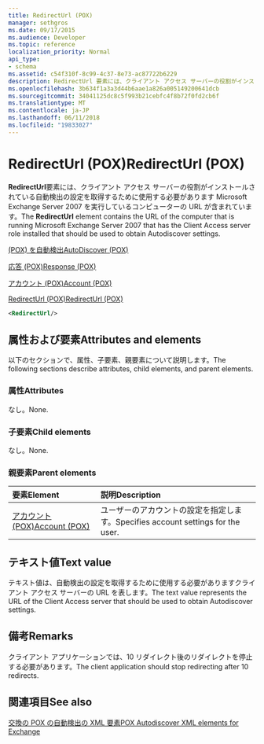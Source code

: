 ```yaml
---
title: RedirectUrl (POX)
manager: sethgros
ms.date: 09/17/2015
ms.audience: Developer
ms.topic: reference
localization_priority: Normal
api_type:
- schema
ms.assetid: c54f310f-8c99-4c37-8e73-ac87722b6229
description: RedirectUrl 要素には、クライアント アクセス サーバーの役割がインストールされている自動検出の設定を取得するために使用する必要があります Microsoft Exchange Server 2007 を実行しているコンピューターの URL が含まれています。
ms.openlocfilehash: 3b634f1a3a3d44b6aae1a826a005149200641dcb
ms.sourcegitcommit: 34041125dc8c5f993b21cebfc4f8b72f0fd2cb6f
ms.translationtype: MT
ms.contentlocale: ja-JP
ms.lasthandoff: 06/11/2018
ms.locfileid: "19833027"
---
```

# <a name="redirecturl-pox"></a><span data-ttu-id="1affd-103">RedirectUrl (POX)</span><span class="sxs-lookup"><span data-stu-id="1affd-103">RedirectUrl (POX)</span></span>

<span data-ttu-id="1affd-104">**RedirectUrl**要素には、クライアント アクセス サーバーの役割がインストールされている自動検出の設定を取得するために使用する必要があります Microsoft Exchange Server 2007 を実行しているコンピューターの URL が含まれています。</span><span class="sxs-lookup"><span data-stu-id="1affd-104">The **RedirectUrl** element contains the URL of the computer that is running Microsoft Exchange Server 2007 that has the Client Access server role installed that should be used to obtain Autodiscover settings.</span></span> 
  
[<span data-ttu-id="1affd-105">(POX) を自動検出</span><span class="sxs-lookup"><span data-stu-id="1affd-105">AutoDiscover (POX)</span></span>](autodiscover-pox.md)
  
[<span data-ttu-id="1affd-106">応答 (POX)</span><span class="sxs-lookup"><span data-stu-id="1affd-106">Response (POX)</span></span>](response-pox.md)
  
[<span data-ttu-id="1affd-107">アカウント (POX)</span><span class="sxs-lookup"><span data-stu-id="1affd-107">Account (POX)</span></span>](account-pox.md)
  
[<span data-ttu-id="1affd-108">RedirectUrl (POX)</span><span class="sxs-lookup"><span data-stu-id="1affd-108">RedirectUrl (POX)</span></span>](redirecturl-pox.md)
  
```xml
<RedirectUrl/>
```

## <a name="attributes-and-elements"></a><span data-ttu-id="1affd-109">属性および要素</span><span class="sxs-lookup"><span data-stu-id="1affd-109">Attributes and elements</span></span>

<span data-ttu-id="1affd-110">以下のセクションで、属性、子要素、親要素について説明します。</span><span class="sxs-lookup"><span data-stu-id="1affd-110">The following sections describe attributes, child elements, and parent elements.</span></span>
  
### <a name="attributes"></a><span data-ttu-id="1affd-111">属性</span><span class="sxs-lookup"><span data-stu-id="1affd-111">Attributes</span></span>

<span data-ttu-id="1affd-112">なし。</span><span class="sxs-lookup"><span data-stu-id="1affd-112">None.</span></span>
  
### <a name="child-elements"></a><span data-ttu-id="1affd-113">子要素</span><span class="sxs-lookup"><span data-stu-id="1affd-113">Child elements</span></span>

<span data-ttu-id="1affd-114">なし。</span><span class="sxs-lookup"><span data-stu-id="1affd-114">None.</span></span>
  
### <a name="parent-elements"></a><span data-ttu-id="1affd-115">親要素</span><span class="sxs-lookup"><span data-stu-id="1affd-115">Parent elements</span></span>

|<span data-ttu-id="1affd-116">**要素**</span><span class="sxs-lookup"><span data-stu-id="1affd-116">**Element**</span></span>|<span data-ttu-id="1affd-117">**説明**</span><span class="sxs-lookup"><span data-stu-id="1affd-117">**Description**</span></span>|
|:-----|:-----|
|[<span data-ttu-id="1affd-118">アカウント (POX)</span><span class="sxs-lookup"><span data-stu-id="1affd-118">Account (POX)</span></span>](account-pox.md) <br/> |<span data-ttu-id="1affd-119">ユーザーのアカウントの設定を指定します。</span><span class="sxs-lookup"><span data-stu-id="1affd-119">Specifies account settings for the user.</span></span>  <br/> |
   
## <a name="text-value"></a><span data-ttu-id="1affd-120">テキスト値</span><span class="sxs-lookup"><span data-stu-id="1affd-120">Text value</span></span>

<span data-ttu-id="1affd-121">テキスト値は、自動検出の設定を取得するために使用する必要がありますクライアント アクセス サーバーの URL を表します。</span><span class="sxs-lookup"><span data-stu-id="1affd-121">The text value represents the URL of the Client Access server that should be used to obtain Autodiscover settings.</span></span>
  
## <a name="remarks"></a><span data-ttu-id="1affd-122">備考</span><span class="sxs-lookup"><span data-stu-id="1affd-122">Remarks</span></span>

<span data-ttu-id="1affd-123">クライアント アプリケーションでは、10 リダイレクト後のリダイレクトを停止する必要があります。</span><span class="sxs-lookup"><span data-stu-id="1affd-123">The client application should stop redirecting after 10 redirects.</span></span>
  
## <a name="see-also"></a><span data-ttu-id="1affd-124">関連項目</span><span class="sxs-lookup"><span data-stu-id="1affd-124">See also</span></span>



[<span data-ttu-id="1affd-125">交換の POX の自動検出の XML 要素</span><span class="sxs-lookup"><span data-stu-id="1affd-125">POX Autodiscover XML elements for Exchange</span></span>](pox-autodiscover-xml-elements-for-exchange.md)

